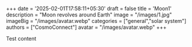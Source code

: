 +++
date = '2025-02-01T17:58:11+05:30'
draft = false
title = 'Moon1'
description = "Moon revolves around Earth"
image = "/images/1.jpg"
imageBig = "/images/avatar.webp"
categories = ["general","solar system"]
authors = ["CosmoConnect"]
avatar = "/images/avatar.webp"
+++

Test content